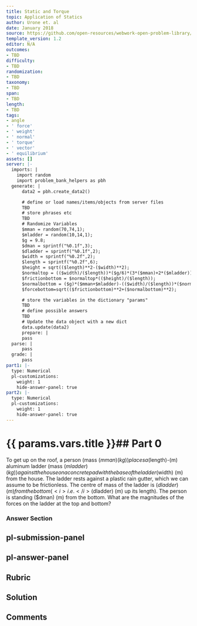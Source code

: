 ```yaml
---
title: Static and Torque
topic: Application of Statics
author: Urone et. al
date: January 2018
source: https://github.com/open-resources/webwork-open-problem-library/tree/master/Contrib/BrockPhysics/College_Physics_Urone/9.Static_and_Torque/9-04.Application_of_Statics/NU_U17_09_04_001.pg
template_version: 1.2
editor: N/A
outcomes:
- TBD
difficulty:
- TBD
randomization:
- TBD
taxonomy:
- TBD
span:
- TBD
length:
- TBD
tags:
- angle
- ' force'
- ' weight'
- ' normal'
- ' torque'
- ' vector'
- ' equilibrium'
assets: []
server: |-
  imports: |
    import random
    import problem_bank_helpers as pbh
  generate: |
      data2 = pbh.create_data2()

      # define or load names/items/objects from server files
      TBD
      # store phrases etc
      TBD
      # Randomize Variables
      $mman = random(70,74,1);
      $mladder = random(10,14,1);
      $g = 9.8;
      $dman = sprintf("%0.1f",3);
      $dladder = sprintf("%0.1f",2);
      $width = sprintf("%0.2f",2);
      $length = sprintf("%0.2f",6);
      $height = sqrt(($length)**2-($width)**2);
      $normaltop = (($width)/($length))*($g/6)*(3*($mman)+2*($mladder));
      $frictionbottom = $normaltop*(($height)/($length));
      $normalbottom = ($g)*($mman+$mladder)-(($width)/($length))*($normaltop);
      $forcebottom=sqrt(($frictionbottom)**2+($normalbottom)**2);

      # store the variables in the dictionary "params"
      TBD
      # define possible answers
      TBD
      # Update the data object with a new dict
      data.update(data2)
      prepare: |
      pass
  parse: |
      pass
  grade: |
      pass
part1: |-
  type: Numerical
  pl-customizations:
    weight: 1
    hide-answer-panel: true
part2: |-
  type: Numerical
  pl-customizations:
    weight: 1
    hide-answer-panel: true
---
```


# {{ params.vars.title }}## Part 0 
To get up on the roof, a person (mass ($mman) (kg)) places a ($length)-(m) aluminum ladder (mass ($mladder) (kg)) against the house on a concrete pad with the base of the ladder ($width) (m) from the house. The ladder rests against a plastic rain gutter, which we can assume to be frictionless. The centre of mass of the ladder is ($dladder) (m) from the bottom (<i>i.e.</i> ($dladder) (m) up its length). The person is standing ($dman) (m) from the bottom. What are the magnitudes of the forces on the ladder at the top and bottom? 


### Answer Section 


## pl-submission-panel 


## pl-answer-panel 


## Rubric 


## Solution 


## Comments 


